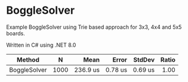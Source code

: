 # BoggleSolver

Example BoggleSolver using Trie based approach for 3x3, 4x4 and 5x5 boards.

Written in C# using .NET 8.0


  | Method        | N     | Mean     | Error   | StdDev  | Ratio |
  |-------------- |------ |---------:|--------:|--------:|------:|
  | BoggleSolver  | 1000  | 236.9 us | 0.78 us | 0.69 us |  1.00 |
